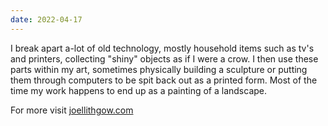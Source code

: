 ```yaml
---
date: 2022-04-17
---
```

I break apart a-lot of old technology, mostly household items such as tv's and printers, collecting "shiny" objects as if I were a crow. I then use these parts within my art, sometimes physically building a sculpture or putting them through computers to be spit back out as a printed form. Most of the time my work happens to end up as a painting of a landscape. 

For more visit [joellithgow.com](http://joellithgow.com)
